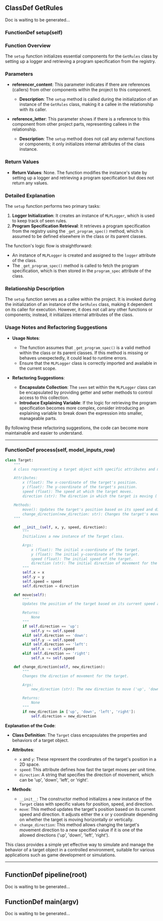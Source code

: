 ## ClassDef GetRules
Doc is waiting to be generated...
### FunctionDef setup(self)
### Function Overview

The `setup` function initializes essential components for the `GetRules` class by setting up a logger and retrieving a program specification from the registry.

### Parameters

- **referencer_content**: This parameter indicates if there are references (callers) from other components within the project to this component.
  - **Description**: The `setup` method is called during the initialization of an instance of the `GetRules` class, making it a callee in the relationship with its caller.

- **reference_letter**: This parameter shows if there is a reference to this component from other project parts, representing callees in the relationship.
  - **Description**: The `setup` method does not call any external functions or components; it only initializes internal attributes of the class instance.

### Return Values

- **Return Values**: None. The function modifies the instance's state by setting up a logger and retrieving a program specification but does not return any values.

### Detailed Explanation

The `setup` function performs two primary tasks:
1. **Logger Initialization**: It creates an instance of `MLPLogger`, which is used to keep track of seen rules.
2. **Program Specification Retrieval**: It retrieves a program specification from the registry using the `_get_program_spec()` method, which is assumed to be defined elsewhere in the class or its parent classes.

The function's logic flow is straightforward:
- An instance of `MLPLogger` is created and assigned to the `logger` attribute of the class.
- The `_get_program_spec()` method is called to fetch the program specification, which is then stored in the `program_spec` attribute of the class.

### Relationship Description

The `setup` function serves as a callee within the project. It is invoked during the initialization of an instance of the `GetRules` class, making it dependent on its caller for execution. However, it does not call any other functions or components; instead, it initializes internal attributes of the class.

### Usage Notes and Refactoring Suggestions

- **Usage Notes**:
  - The function assumes that `_get_program_spec()` is a valid method within the class or its parent classes. If this method is missing or behaves unexpectedly, it could lead to runtime errors.
  - Ensure that the `MLPLogger` class is correctly imported and available in the current scope.

- **Refactoring Suggestions**:
  - **Encapsulate Collection**: The `seen` set within the `MLPLogger` class can be encapsulated by providing getter and setter methods to control access to this collection.
  - **Introduce Explaining Variable**: If the logic for retrieving the program specification becomes more complex, consider introducing an explaining variable to break down the expression into smaller, manageable parts.

By following these refactoring suggestions, the code can become more maintainable and easier to understand.
***
### FunctionDef process(self, model_inputs_row)
```python
class Target:
    """
    A class representing a target object with specific attributes and methods.

    Attributes:
        x (float): The x-coordinate of the target's position.
        y (float): The y-coordinate of the target's position.
        speed (float): The speed at which the target moves.
        direction (str): The direction in which the target is moving ('up', 'down', 'left', 'right').

    Methods:
        move(): Updates the target's position based on its speed and direction.
        change_direction(new_direction: str): Changes the target's movement direction to a new one.
    """

    def __init__(self, x, y, speed, direction):
        """
        Initializes a new instance of the Target class.

        Args:
            x (float): The initial x-coordinate of the target.
            y (float): The initial y-coordinate of the target.
            speed (float): The initial speed of the target.
            direction (str): The initial direction of movement for the target.
        """
        self.x = x
        self.y = y
        self.speed = speed
        self.direction = direction

    def move(self):
        """
        Updates the position of the target based on its current speed and direction.

        Returns:
            None
        """
        if self.direction == 'up':
            self.y += self.speed
        elif self.direction == 'down':
            self.y -= self.speed
        elif self.direction == 'left':
            self.x -= self.speed
        elif self.direction == 'right':
            self.x += self.speed

    def change_direction(self, new_direction):
        """
        Changes the direction of movement for the target.

        Args:
            new_direction (str): The new direction to move ('up', 'down', 'left', 'right').

        Returns:
            None
        """
        if new_direction in ['up', 'down', 'left', 'right']:
            self.direction = new_direction
```

**Explanation of the Code**:

- **Class Definition**: The `Target` class encapsulates the properties and behaviors of a target object.
  
- **Attributes**:
  - `x` and `y`: These represent the coordinates of the target's position in a 2D space.
  - `speed`: This attribute defines how fast the target moves per unit time.
  - `direction`: A string that specifies the direction of movement, which can be 'up', 'down', 'left', or 'right'.

- **Methods**:
  - `__init__`: The constructor method initializes a new instance of the `Target` class with specific values for position, speed, and direction.
  - `move`: This method updates the target's position based on its current speed and direction. It adjusts either the x or y coordinate depending on whether the target is moving horizontally or vertically.
  - `change_direction`: This method allows changing the target's movement direction to a new specified value if it is one of the allowed directions ('up', 'down', 'left', 'right').

This class provides a simple yet effective way to simulate and manage the behavior of a target object in a controlled environment, suitable for various applications such as game development or simulations.
***
## FunctionDef pipeline(root)
Doc is waiting to be generated...
## FunctionDef main(argv)
Doc is waiting to be generated...

